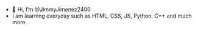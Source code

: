 - 👋 Hi, I’m @JimmyJimenez2400
- I am learning everyday such as HTML, CSS, JS, Python, C++ and much more.

<!---
JimmyJimenez2400/JimmyJimenez2400 is a ✨ special ✨ repository because its `README.md` (this file) appears on your GitHub profile.
You can click the Preview link to take a look at your changes.
--->
